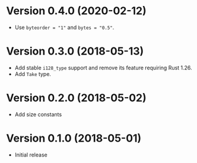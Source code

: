 # Version 0.4.0 (2020-02-12)

  * Use `byteorder = "1"` and `bytes = "0.5"`.

# Version 0.3.0 (2018-05-13)

  * Add stable `i128_type` support and remove its feature requiring Rust 1.26.
  * Add `Take` type.

# Version 0.2.0 (2018-05-02)

  * Add size constants

# Version 0.1.0 (2018-05-01)

  * Initial release
